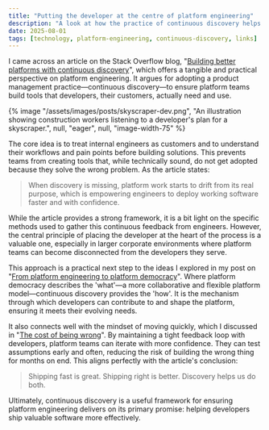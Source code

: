 ```yaml
---
title: "Putting the developer at the centre of platform engineering"
description: "A look at how the practice of continuous discovery helps build platforms that developers actually want to use."
date: 2025-08-01
tags: [technology, platform-engineering, continuous-discovery, links]
---
```


I came across an article on the Stack Overflow blog, "[Building better platforms with continuous discovery](https://stackoverflow.blog/2025/07/23/building-better-platforms-with-continuous-discovery)", which offers a tangible and practical perspective on platform engineering. It argues for adopting a product management practice—continuous discovery—to ensure platform teams build tools that developers, their customers, actually need and use.

{% image "/assets/images/posts/skyscraper-dev.png", "An illustration showing construction workers listening to a developer's plan for a skyscraper.", null, "eager", null, "image-width-75" %}

The core idea is to treat internal engineers as customers and to understand their workflows and pain points before building solutions. This prevents teams from creating tools that, while technically sound, do not get adopted because they solve the wrong problem. As the article states:

> When discovery is missing, platform work starts to drift from its real purpose, which is empowering engineers to deploy working software faster and with confidence.

While the article provides a strong framework, it is a bit light on the specific methods used to gather this continuous feedback from engineers. However, the central principle of placing the developer at the heart of the process is a valuable one, especially in larger corporate environments where platform teams can become disconnected from the developers they serve.

This approach is a practical next step to the ideas I explored in my post on "[From platform engineering to platform democracy](/blog/from-platform-engineering-to-platform-democracy/)". Where platform democracy describes the 'what'—a more collaborative and flexible platform model—continuous discovery provides the 'how'. It is the mechanism through which developers can contribute to and shape the platform, ensuring it meets their evolving needs.

It also connects well with the mindset of moving quickly, which I discussed in "[The cost of being wrong](/blog/the-cost-of-being-wrong/)". By maintaining a tight feedback loop with developers, platform teams can iterate with more confidence. They can test assumptions early and often, reducing the risk of building the wrong thing for months on end. This aligns perfectly with the article's conclusion:

> Shipping fast is great. Shipping right is better. Discovery helps us do both.

Ultimately, continuous discovery is a useful framework for ensuring platform engineering delivers on its primary promise: helping developers ship valuable software more effectively.